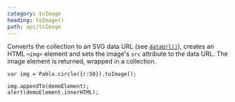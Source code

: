 ```yaml
---
category: toImage
heading: toImage()
path: api/toImage
---
```


Converts the collection to an SVG data URL (see [`dataUrl()`](/api/dataurl/)), creates an HTML `<img>` element and sets the image's `src` attribute to the data URL. The image element is returned, wrapped in a collection.

    var img = Pablo.circle({r:50}).toImage();

    img.appendTo(demoElement);
    alert(demoElement.innerHTML);

